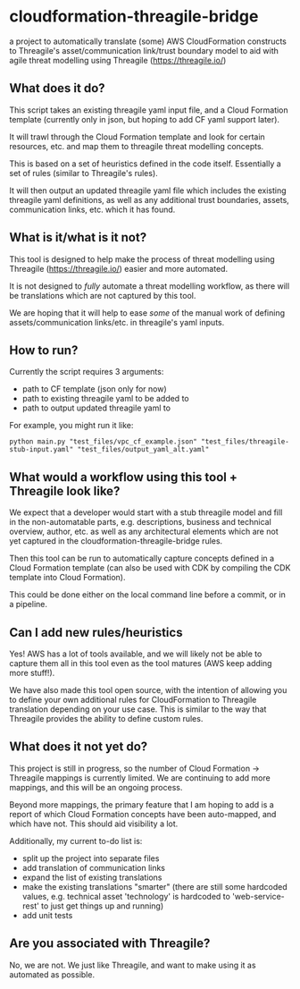 # cloudformation-threagile-bridge
a project to automatically translate (some) AWS CloudFormation constructs to Threagile's asset/communication link/trust boundary model to aid with agile threat modelling using Threagile (https://threagile.io/)

## What does it do?

This script takes an existing threagile yaml input file, and a Cloud Formation template (currently only in json, but hoping to add CF yaml support later).

It will trawl through the Cloud Formation template and look for certain resources, etc. and map them to threagile threat modelling concepts.

This is based on a set of heuristics defined in the code itself. Essentially a set of rules (similar to Threagile's rules).

It will then output an updated threagile yaml file which includes the existing threagile yaml definitions, as well as any additional trust boundaries, assets, communication links, etc. which it has found.

## What is it/what is it not?

This tool is designed to help make the process of threat modelling using Threagile (https://threagile.io/) easier and more automated.

It is not designed to *fully* automate a threat modelling workflow, as there will be translations which are not captured by this tool. 

We are hoping that it will help to ease *some* of the manual work of defining assets/communication links/etc. in threagile's yaml inputs.

## How to run?

Currently the script requires 3 arguments:
- path to CF template (json only for now)
- path to existing threagile yaml to be added to
- path to output updated threagile yaml to

For example, you might run it like:

```
python main.py "test_files/vpc_cf_example.json" "test_files/threagile-stub-input.yaml" "test_files/output_yaml_alt.yaml"
```

## What would a workflow using this tool + Threagile look like?

We expect that a developer would start with a stub threagile model and fill in the non-automatable parts, e.g. descriptions, business and technical overview, author, etc. as well as any architectural elements which are not yet captured in the cloudformation-threagile-bridge rules.

Then this tool can be run to automatically capture concepts defined in a Cloud Formation template (can also be used with CDK by compiling the CDK template into Cloud Formation).

This could be done either on the local command line before a commit, or in a pipeline.

## Can I add new rules/heuristics

Yes! AWS has a lot of tools available, and we will likely not be able to capture them all in this tool even as the tool matures (AWS keep adding more stuff!). 

We have also made this tool open source, with the intention of allowing you to define your own additional rules for CloudFormation to Threagile translation depending on your use case. This is similar to the way that Threagile provides the ability to define custom rules.

## What does it not yet do?

This project is still in progress, so the number of Cloud Formation -> Threagile mappings is currently limited. We are continuing to add more mappings, and this will be an ongoing process.

Beyond more mappings, the primary feature that I am hoping to add is a report of which Cloud Formation concepts have been auto-mapped, and which have not. This should aid visibility a lot.

Additionally, my current to-do list is:

- split up the project into separate files
- add translation of communication links
- expand the list of existing translations
- make the existing translations "smarter" (there are still some hardcoded values, e.g. technical asset 'technology' is hardcoded to 'web-service-rest' to just get things up and running)
- add unit tests

## Are you associated with Threagile?

No, we are not. We just like Threagile, and want to make using it as automated as possible.